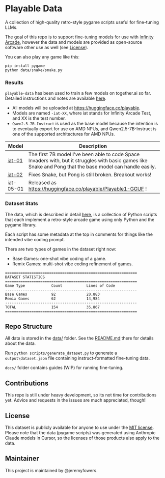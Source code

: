 # Playable Data

A collection of high-quality retro-style pygame scripts useful for fine-tuning LLMs.

The goal of this repo is to support fine-tuning models for use with [Infinity Arcade](https://github.com/lemonade-sdk/infinity-arcade), however the data and models are provided as open-source software other use as well (see [License](#license)).

You can also play any game like this:

```
pip install pygame
python data/snake/snake.py
```

### Results

`playable-data` has been used to train a few models on together.ai so far. Detailed instructions and notes are available [here](docs/togetherai.md).

- All models will be uploaded at https://huggingface.co/playable.
- Models are named `-iat-XX`, where iat stands for Infinity Arcade Test, and XX is the test number.
- `Qwen2.5-7B-Instruct` is used as the base model because the intention is to eventually export for use on AMD NPUs, and Qwen2.5-7B-Instruct is one of the supported architectures for AMD NPUs.

| Model | Description |
|-------|-------------|
| [iat-01](https://huggingface.co/playable/Qwen2.5-7B-Instruct-iat-01) | The first 7B model I've been able to code Space Invaders with, but it struggles with basic games like Snake and Pong that the base model can handle easily. |
| [iat-02](https://huggingface.co/playable/Qwen2.5-7B-Instruct-iat-02) | Fixes Snake, but Pong is still broken. Breakout works! |
| iat-05-01 | Released as https://huggingface.co/playable/Playable1-GGUF ! |

### Dataset Stats

The data, which is described in detail [here](data/README.md), is a collection of Python scripts that each implement a retro-style arcade game using only Python and the pygame library.

Each script has some metadata at the top in comments for things like the intended vibe coding prompt.

There are two types of games in the dataset right now:
- Base Games: one-shot vibe coding of a game.
- Remix Games: multi-shot vibe coding refinement of games.

```
============================================================
DATASET STATISTICS
============================================================
Game Type            Count           Lines of Code
------------------------------------------------------------
Base Games           92              20,883
Remix Games          62              14,984
------------------------------------------------------------
TOTAL                154             35,867
============================================================
```

## Repo Structure

All data is stored in the [data/](data) folder. See the [README.md](data/README.md) there for details about the data.

Run `python scripts/generate_dataset.py` to generate a `output\dataset.json` file containing instruct-formatted fine-tuning data.

`docs/` folder contains guides (WIP) for running fine-tuning.

## Contributions

This repo is still under heavy development, so its not time for contributions yet. Advice and requests in the issues are much appreciated, though!

## License

This dataset is publicly available for anyone to use under the [MIT license](LICENSE). Please note that the data (pygame scripts) was generated using Anthropic Claude models in Cursor, so the licenses of those products also apply to the data.

## Maintainer

This project is maintained by @jeremyfowers.
